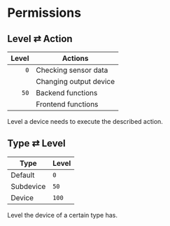 # Permissions

## Level ⇄ Action

| Level | Actions                |
| ----: | ---------------------- |
|   `0` | Checking sensor data   |
|       | Changing output device |
|  `50` | Backend functions      |
|       | Frontend functions     |

Level a device needs to execute the described action.

## Type ⇄ Level

| Type      | Level |
| --------- | ----- |
| Default   | `0`   |
| Subdevice | `50`  |
| Device    | `100` |

Level the device of a certain type has.

